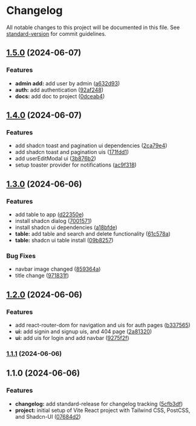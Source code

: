 # Changelog

All notable changes to this project will be documented in this file. See [standard-version](https://github.com/conventional-changelog/standard-version) for commit guidelines.

## [1.5.0](https://github.com/Laryd/usermick/compare/v1.4.0...v1.5.0) (2024-06-07)


### Features

* **admin add:** add user by admin ([a632d93](https://github.com/Laryd/usermick/commit/a632d9394d69b7669e56e26d80ca200e9a7f0212))
* **auth:** add authentication ([92af248](https://github.com/Laryd/usermick/commit/92af2484c87042c2de3f1097850c7f1a45e02dfd))
* **docs:** add doc to project ([0dceab4](https://github.com/Laryd/usermick/commit/0dceab43dab5b7bfcc9b9670536d4b013c3af396))

## [1.4.0](https://github.com/Laryd/usermick/compare/v1.3.0...v1.4.0) (2024-06-07)


### Features

* add shadcn toast and pagination ui dependencies ([2ca79e4](https://github.com/Laryd/usermick/commit/2ca79e43489a1c704937232d11acea99282257a8))
* add shadcn toast and pagination uis ([171fdd1](https://github.com/Laryd/usermick/commit/171fdd1216b7b8043c546f6950600019920751fd))
* add userEditModal ui ([3b876b2](https://github.com/Laryd/usermick/commit/3b876b20fd79f3028d3ae76697a185098407c783))
* setup toaster provider for notifications ([ac9f318](https://github.com/Laryd/usermick/commit/ac9f3185ec6475b8557b3d89333ba08bb5dc79bb))

## [1.3.0](https://github.com/Laryd/usermick/compare/v1.2.0...v1.3.0) (2024-06-06)


### Features

* add table to app ([d22350e](https://github.com/Laryd/usermick/commit/d22350e3bf6af665232c2c22b1513393fddf9881))
* install shadcn dialog ([7001571](https://github.com/Laryd/usermick/commit/70015716472477e63e949a9f1107dc2ad094c321))
* install shadcn ui dependencies ([a18bfde](https://github.com/Laryd/usermick/commit/a18bfde8fc1a1183617ca8e97e392eb2d96f01a4))
* **table:** add table and search and delete functionality ([61c578a](https://github.com/Laryd/usermick/commit/61c578a39f1ee39f57b4cb949ad8243a30b96749))
* **table:** shadcn ui table install ([09b8257](https://github.com/Laryd/usermick/commit/09b8257e159f696031d7569c062390497557c343))


### Bug Fixes

* navbar image changed ([859364a](https://github.com/Laryd/usermick/commit/859364a5982800e81e0d31e6595084ef12fbf3f1))
* title change ([971831f](https://github.com/Laryd/usermick/commit/971831fb5253e0d4520c54b1b272937a6a85e637))

## [1.2.0](https://github.com/Laryd/usermick/compare/v1.1.1...v1.2.0) (2024-06-06)


### Features

* add react-router-dom for navigation and uis for auth pages ([b337565](https://github.com/Laryd/usermick/commit/b33756559ae81db4c0d67d7b8491553f41939e42))
* **ui:** add signin and signup uis, and 404 page ([2a81320](https://github.com/Laryd/usermick/commit/2a81320726de2058d12190321939aef5ebd145a2))
* **ui:** add uis for login and add navbar ([9275f2f](https://github.com/Laryd/usermick/commit/9275f2f2140ff7306e5bd2e33cbcb6e4df24a27d))

### [1.1.1](https://github.com/Laryd/usermick/compare/v1.1.0...v1.1.1) (2024-06-06)

## 1.1.0 (2024-06-06)


### Features

* **changelog:** add standard-release for changelog tracking ([5cfb3df](https://github.com/Laryd/usermick/commit/5cfb3df558cbfe0a68b63199c493fd35781c098d))
* **project:** initial setup of Vite React project with Tailwind CSS, PostCSS, and Shadcn-UI ([07684d2](https://github.com/Laryd/usermick/commit/07684d2108f91e14205285e30fe51a47004d3446))
